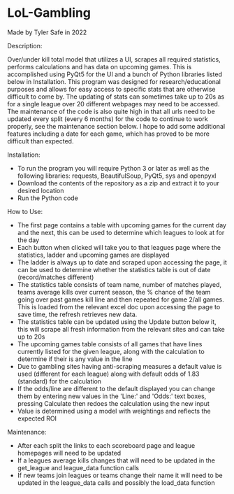 # LoL-Gambling
Made by Tyler Safe in 2022

Description:

Over/under kill total model that utilizes a UI, scrapes all required statistics, performs calculations and has data on upcoming games. This is accomplished using PyQt5 for the UI and a bunch of Python libraries listed below in Installation. This program was designed for research/educational purposes and allows for easy access to specific stats that are otherwise difficult to come by. The updating of stats can sometimes take up to 20s as for a single league over 20 different webpages may need to be accessed. The maintenance of the code is also quite high in that all urls need to be updated every split (every 6 months) for the code to continue to work properly, see the maintenance section below. I hope to add some additional features including a date for each game, which has proved to be more difficult than expected.

Installation:

- To run the program you will require Python 3 or later as well as the following libraries: requests, BeautifulSoup, PyQt5, sys and openpyxl
- Download the contents of the repository as a zip and extract it to your desired location
- Run the Python code

How to Use:

- The first page contains a table with upcoming games for the current day and the next, this can be used to determine which leagues to look at for the day
- Each button when clicked will take you to that leagues page where the statistics, ladder and upcoming games are displayed
- The ladder is always up to date and scraped upon accessing the page, it can be used to determine whether the statistics table is out of date (record/matches different)
- The statistics table consists of team name, number of matches played, teams average kills over current season, the % chance of the team going over past games kill line and then repeated for game 2/all games. This is loaded from the relevant excel doc upon accessing the page to save time, the refresh retrieves new data.
- The statistics table can be updated using the Update button below it, this will scrape all fresh information from the relevant sites and can take up to 20s
- The upcoming games table consists of all games that have lines currently listed for the given league, along with the calculation to determine if their is any value in the line
- Due to gambling sites having anti-scraping measures a default value is used (different for each league) along with default odds of 1.83 (standard) for the calculation
- If the odds/line are different to the default displayed you can change them by entering new values in the 'Line:' and 'Odds:' text boxes, pressing Calculate then redoes the calculation using the new input
- Value is determined using a model with weightings and reflects the expected ROI

Maintenance:

- After each split the links to each scoreboard page and league homepages will need to be updated
- If a leagues average kills changes that will need to be updated in the get_league and league_data function calls
- If new teams join leagues or teams change their name it will need to be updated in the league_data calls and possibly the load_data function
